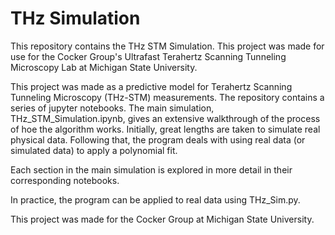 # THz Simulation
This repository contains the THz STM Simulation. This project was made for use for the Cocker Group's Ultrafast Terahertz Scanning Tunneling Microscopy Lab at Michigan State University.

This project was made as a predictive model for Terahertz Scanning Tunneling Microscopy (THz-STM) measurements. The repository contains a series of jupyter notebooks. The main simulation, THz_STM_Simulation.ipynb, gives an extensive walkthrough of the process of hoe the algorithm works. Initially, great lengths are taken to simulate real physical data. Following that, the program deals with using real data (or simulated data) to apply a polynomial fit. 

Each section in the main simulation is explored in more detail in their corresponding notebooks.

In practice, the program can be applied to real data using THz_Sim.py.

This project was made for the Cocker Group at Michigan State University.
